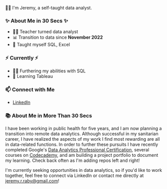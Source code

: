 🙋‍♂️ I'm Jeremy, a self-taught data analyst.

### ✨ About Me in 30 Secs ✨
- 🧑‍🏫 Teacher turned data analyst
- 📊 Transition to data since **November 2022**
- 📝 Taught myself SQL, Excel

### ⚡️ Currently ⚡️
- 👨‍💻 Furthering my abilities with SQL
- 🌱 Learning Tableau

### 📫 Connect with Me
- [LinkedIn](https://www.linkedin.com/in/jeremy-raby/)

### 📚 About Me in More Than 30 Secs

I have been working in public health for five years, and I am now planning a transition into remote data analytics. Although successful in my sanitarian career, I have realized the aspects of my work I find most rewarding are all in data-related functions. In order to further these pursuits I have recently completed Google's [Data Analytics Professional Certification](https://www.credly.com/badges/ba29f2b0-aa38-4fea-88ff-939849fd5686/linked_in_profile), several courses on [Codecademy](https://www.codecademy.com/profiles/jeremyraby), and am building a project portfolio to document my learning. Check back often as I'm adding repos left and right!

I'm currently seeking opportunities in data analytics, so if you'd like to work together, feel free to connect via LinkedIn or contact me directly at jeremy.r.raby@gmail.com!
